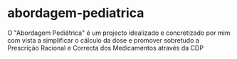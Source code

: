 # abordagem-pediatrica
O "Abordagem Pediátrica" é um projecto idealizado e concretizado por mim com vista a simplificar o cálculo da dose e promover sobretudo a Prescrição Racional e Correcta dos Medicamentos através da CDP
